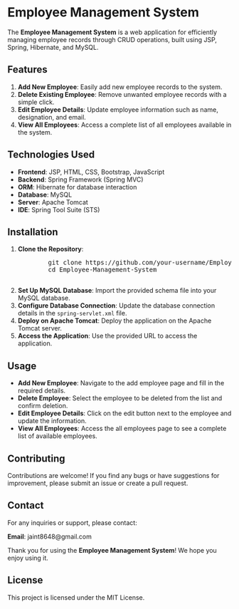 <h1>Employee Management System</h1>

<p>The <strong>Employee Management System</strong> is a web application for efficiently managing employee records through CRUD operations, built using JSP, Spring, Hibernate, and MySQL.</p>

<h2>Features</h2>
<ol>
    <li><strong>Add New Employee</strong>: Easily add new employee records to the system.</li>
    <li><strong>Delete Existing Employee</strong>: Remove unwanted employee records with a simple click.</li>
    <li><strong>Edit Employee Details</strong>: Update employee information such as name, designation, and email.</li>
    <li><strong>View All Employees</strong>: Access a complete list of all employees available in the system.</li>
</ol>

<h2>Technologies Used</h2>
<ul>
    <li><strong>Frontend</strong>: JSP, HTML, CSS, Bootstrap, JavaScript</li>
    <li><strong>Backend</strong>: Spring Framework (Spring MVC)</li>
    <li><strong>ORM</strong>: Hibernate for database interaction</li>
    <li><strong>Database</strong>: MySQL</li>
    <li><strong>Server</strong>: Apache Tomcat</li>
    <li><strong>IDE</strong>: Spring Tool Suite (STS)</li>
</ul>

<h2>Installation</h2>
<ol>
    <li><strong>Clone the Repository</strong>: 
        <pre>
        git clone https://github.com/your-username/Employee-Management-System.git
        cd Employee-Management-System
        </pre>
    </li>
    <li><strong>Set Up MySQL Database</strong>: Import the provided schema file into your MySQL database.</li>
    <li><strong>Configure Database Connection</strong>: Update the database connection details in the <code>spring-servlet.xml</code> file.</li>
    <li><strong>Deploy on Apache Tomcat</strong>: Deploy the application on the Apache Tomcat server.</li>
    <li><strong>Access the Application</strong>: Use the provided URL to access the application.</li>
</ol>

<h2>Usage</h2>
<ul>
    <li><strong>Add New Employee</strong>: Navigate to the add employee page and fill in the required details.</li>
    <li><strong>Delete Employee</strong>: Select the employee to be deleted from the list and confirm deletion.</li>
    <li><strong>Edit Employee Details</strong>: Click on the edit button next to the employee and update the information.</li>
    <li><strong>View All Employees</strong>: Access the all employees page to see a complete list of available employees.</li>
</ul>

<h2>Contributing</h2>
<p>Contributions are welcome! If you find any bugs or have suggestions for improvement, please submit an issue or create a pull request.</p>

<h2>Contact</h2>
<p>For any inquiries or support, please contact:</p>
<p><strong>Email</strong>: jaint8648@gmail.com</p>

<p>Thank you for using the <strong>Employee Management System</strong>! We hope you enjoy using it.</p>

 <h2>License</h2>
  <p>This project is licensed under the MIT License.</p>
